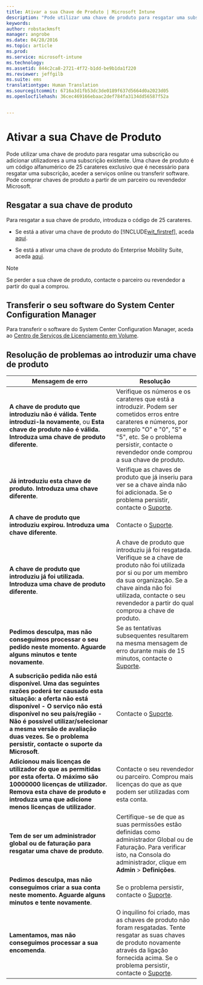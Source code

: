 ```yaml
---
title: Ativar a sua Chave de Produto | Microsoft Intune
description: "Pode utilizar uma chave de produto para resgatar uma subscrição do Intune ou adicionar utilizadores a uma subscrição existente."
keywords: 
author: robstackmsft
manager: angrobe
ms.date: 04/28/2016
ms.topic: article
ms.prod: 
ms.service: microsoft-intune
ms.technology: 
ms.assetid: 844c2ca8-2721-4f72-b1dd-be9b1da1f220
ms.reviewer: jeffgilb
ms.suite: ems
translationtype: Human Translation
ms.sourcegitcommit: 6716a3d1fb53dc3de0189f637d5664d0a2023d05
ms.openlocfilehash: 36cec469166ebaac2def784fa3134dd56587f52a


---
```


# Ativar a sua Chave de Produto
Pode utilizar uma chave de produto para resgatar uma subscrição ou adicionar utilizadores a uma subscrição existente. Uma chave de produto é um código alfanumérico de 25 carateres exclusivo que é necessário para resgatar uma subscrição, aceder a serviços online ou transferir software. Pode comprar chaves de produto a partir de um parceiro ou revendedor Microsoft.

## Resgatar a sua chave de produto
Para resgatar a sua chave de produto, introduza o código de 25 carateres.

-   Se está a ativar uma chave de produto do [!INCLUDE[wit_firstref](./includes/wit_firstref_md.md)], aceda [aqui](https://account.manage.microsoft.com/commerce/productkeystart.aspx).

-   Se está a ativar uma chave de produto do Enterprise Mobility Suite, aceda [aqui](http://www.microsoft.com/ems/open).

> [!NOTE]
> Se perder a sua chave de produto, contacte o parceiro ou revendedor a partir do qual a comprou.

## Transferir o seu software do System Center Configuration Manager
Para transferir o software do System Center Configuration Manager, aceda ao [Centro de Serviços de Licenciamento em Volume](http://go.microsoft.com/fwlink/?LinkID=232300).

## Resolução de problemas ao introduzir uma chave de produto

|Mensagem de erro|Resolução|
|-----------------|--------------|
|**A chave de produto que introduziu não é válida. Tente introduzi-la novamente**, ou **Esta chave de produto não é válida. Introduza uma chave de produto diferente**.|Verifique os números e os carateres que está a introduzir. Podem ser cometidos erros entre carateres e números, por exemplo "O" e "0", "S" e "5", etc. Se o problema persistir, contacte o revendedor onde comprou a sua chave de produto.|
|**Já introduziu esta chave de produto. Introduza uma chave diferente**.|Verifique as chaves de produto que já inseriu para ver se a chave ainda não foi adicionada. Se o problema persistir, contacte o [Suporte](http://go.microsoft.com/fwlink/?LinkID=394189).|
|**A chave de produto que introduziu expirou. Introduza uma chave diferente**.|Contacte o [Suporte](http://go.microsoft.com/fwlink/?LinkID=394189).|
|**A chave de produto que introduziu já foi utilizada. Introduza uma chave de produto diferente**.|A chave de produto que introduziu já foi resgatada. Verifique se a chave de produto não foi utilizada por si ou por um membro da sua organização. Se a chave ainda não foi utilizada, contacte o seu revendedor a partir do qual comprou a chave de produto.|
|**Pedimos desculpa, mas não conseguimos processar o seu pedido neste momento. Aguarde alguns minutos e tente novamente**.|Se as tentativas subsequentes resultarem na mesma mensagem de erro durante mais de 15 minutos, contacte o [Suporte](http://go.microsoft.com/fwlink/?LinkID=394189).|
|**A subscrição pedida não está disponível. Uma das seguintes razões poderá ter causado esta situação: a oferta não está disponível - O serviço não está disponível no seu país/região - Não é possível utilizar/selecionar a mesma versão de avaliação duas vezes. Se o problema persistir, contacte o suporte da Microsoft**.|Contacte o [Suporte](http://go.microsoft.com/fwlink/?LinkID=394189).|
|**Adicionou mais licenças de utilizador do que as permitidas por esta oferta. O máximo são 10000000 licenças de utilizador. Remova esta chave de produto e introduza uma que adicione menos licenças de utilizador**.|Contacte o seu revendedor ou parceiro. Comprou mais licenças do que as que podem ser utilizadas com esta conta.|
|**Tem de ser um administrador global ou de faturação para resgatar uma chave de produto**.|Certifique-se de que as suas permissões estão definidas como administrador Global ou de Faturação. Para verificar isto, na Consola do administrador, clique em **Admin** &gt; **Definições**.|
|**Pedimos desculpa, mas não conseguimos criar a sua conta neste momento. Aguarde alguns minutos e tente novamente**.|Se o problema persistir, contacte o [Suporte](http://go.microsoft.com/fwlink/?LinkID=394189).|
|**Lamentamos, mas não conseguimos processar a sua encomenda**.|O inquilino foi criado, mas as chaves de produto não foram resgatadas. Tente resgatar as suas chaves de produto novamente através da ligação fornecida acima. Se o problema persistir, contacte o [Suporte](http://go.microsoft.com/fwlink/?LinkID=394189).|



<!--HONumber=Jul16_HO4-->


